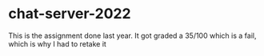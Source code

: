 # chat-server-2022
This is the assignment done last year. It got graded a 35/100 which is a fail, which is why I had to retake it
